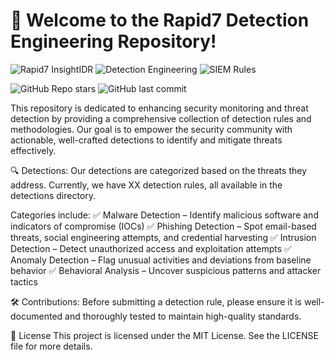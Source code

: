 <h1>🚀 Welcome to the Rapid7 Detection Engineering Repository!</h1>

![Rapid7 InsightIDR](https://img.shields.io/badge/Rapid7-InsightIDR-blue?style=for-the-badge&logo=rapid7&logoColor=white)
![Detection Engineering](https://img.shields.io/badge/Detection%20Engineering-Active-red?style=for-the-badge)
![SIEM Rules](https://img.shields.io/badge/SIEM-Rules-yellow?style=for-the-badge)

![GitHub Repo stars](https://img.shields.io/github/stars/MrGuato/Rapid7-Detection-Engineering?style=for-the-badge)
![GitHub last commit](https://img.shields.io/github/last-commit/MrGuato/Rapid7-Detection-Engineering?style=for-the-badge)

This repository is dedicated to enhancing security monitoring and threat detection by providing a comprehensive collection of detection rules and methodologies. Our goal is to empower the security community with actionable, well-crafted detections to identify and mitigate threats effectively.

🔍 Detections:
Our detections are categorized based on the threats they address. Currently, we have XX detection rules, all available in the detections directory.

Categories include:
✅ Malware Detection – Identify malicious software and indicators of compromise (IOCs)
✅ Phishing Detection – Spot email-based threats, social engineering attempts, and credential harvesting
✅ Intrusion Detection – Detect unauthorized access and exploitation attempts
✅ Anomaly Detection – Flag unusual activities and deviations from baseline behavior
✅ Behavioral Analysis – Uncover suspicious patterns and attacker tactics

🛠 Contributions: Before submitting a detection rule, please ensure it is well-documented and thoroughly tested to maintain high-quality standards.

📜 License
This project is licensed under the MIT License. See the LICENSE file for more details.
